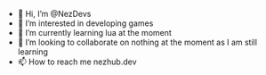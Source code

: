 - 👋 Hi, I’m @NezDevs
- 👀 I’m interested in developing games
- 🌱 I’m currently learning lua at the moment
- 💞️ I’m looking to collaborate on nothing at the moment as I am still learning
- 📫 How to reach me nezhub.dev

<!---
NezDevs/NezDevs is a ✨ special ✨ repository because its `README.md` (this file) appears on your GitHub profile.
You can click the Preview link to take a look at your changes.
--->
